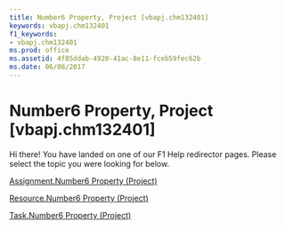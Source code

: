 ```yaml
---
title: Number6 Property, Project [vbapj.chm132401]
keywords: vbapj.chm132401
f1_keywords:
- vbapj.chm132401
ms.prod: office
ms.assetid: 4f85ddab-4920-41ac-8e11-fceb59fec62b
ms.date: 06/08/2017
---
```



# Number6 Property, Project [vbapj.chm132401]

Hi there! You have landed on one of our F1 Help redirector pages. Please select the topic you were looking for below.

[Assignment.Number6 Property (Project)](http://msdn.microsoft.com/library/5e124fd9-cbc7-dd94-d744-55d15d1406b1%28Office.15%29.aspx)

[Resource.Number6 Property (Project)](http://msdn.microsoft.com/library/a4094f48-ddac-df9c-3c58-89fa0fb9e57c%28Office.15%29.aspx)

[Task.Number6 Property (Project)](http://msdn.microsoft.com/library/cb3c483e-30bb-53e3-020f-4d431ac4e236%28Office.15%29.aspx)

